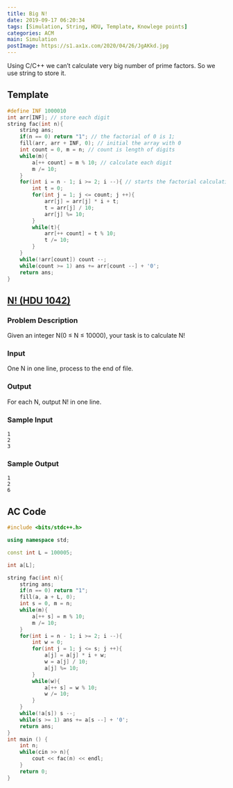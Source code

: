 ```yaml
---
title: Big N!
date: 2019-09-17 06:20:34
tags: [Simulation, String, HDU, Template, Knowlege points]
categories: ACM
main: Simulation
postImage: https://s1.ax1x.com/2020/04/26/JgAKkd.jpg
---
```


Using C/C++ we can’t calculate very big number of prime factors. So we use string to store it.

<!--more-->

## Template

```c++
#define INF 1000010
int arr[INF]; // store each digit
string fac(int n){
	string ans;
	if(n == 0) return "1"; // the factorial of 0 is 1;
	fill(arr, arr + INF, 0); // initial the array with 0
	int count = 0, m = n; // count is length of digits
	while(m){
		a[++ count] = m % 10; // calculate each digit
		m /= 10;
	}
	for(int i = n - 1; i >= 2; i --){ // starts the factorial calculation
		int t = 0;
		for(int j = 1; j <= count; j ++){
			arr[j] = arr[j] * i + t;
			t = arr[j] / 10;
			arr[j] %= 10;
		}
		while(t){
			arr[++ count] = t % 10;
			t /= 10;
		}
	}
	while(!arr[count]) count --;
	while(count >= 1) ans += arr[count --] + '0';
	return ans;
}
```

## [N! (HDU 1042)](http://acm.hdu.edu.cn/showproblem.php?pid=1042)

### Problem Description

Given an integer N(0 ≤ N ≤ 10000), your task is to calculate N!

### Input

One N in one line, process to the end of file.

### Output

For each N, output N! in one line.

### Sample Input

```
1
2
3
```

### Sample Output

```
1
2
6
```

## AC Code

```c++
#include <bits/stdc++.h>

using namespace std;

const int L = 100005;

int a[L];

string fac(int n){
	string ans;
	if(n == 0) return "1";
	fill(a, a + L, 0);
	int s = 0, m = n;
	while(m){
		a[++ s] = m % 10;
		m /= 10;
	}
	for(int i = n - 1; i >= 2; i --){
		int w = 0;
		for(int j = 1; j <= s; j ++){
			a[j] = a[j] * i + w;
			w = a[j] / 10;
			a[j] %= 10;
		}
		while(w){
			a[++ s] = w % 10;
			w /= 10;
		}
	}
	while(!a[s]) s --;
	while(s >= 1) ans += a[s --] + '0';
	return ans;
}
int main () {
	int n;
	while(cin >> n){
		cout << fac(n) << endl;
	}
	return 0;
}
```